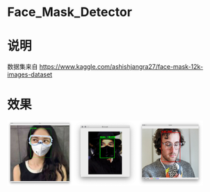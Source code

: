 # Face_Mask_Detector

# 说明

数据集来自 https://www.kaggle.com/ashishjangra27/face-mask-12k-images-dataset



# 效果

<img src="image/1.png" width="150" height="150"/><img src="image/2.png" width="150" height="150"/><img src="image/3.png" width="150" height="150"/>
